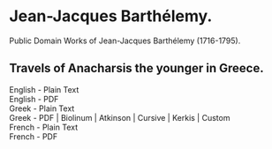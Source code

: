 # Jean-Jacques Barthélemy.

Public Domain Works of Jean-Jacques Barthélemy (1716-1795).

## Travels of Anacharsis the younger in Greece.

English - Plain Text  
English - PDF  
Greek - Plain Text  
Greek - PDF | Biolinum | Atkinson | Cursive | Kerkis | Custom  
French - Plain Text  
French - PDF  
